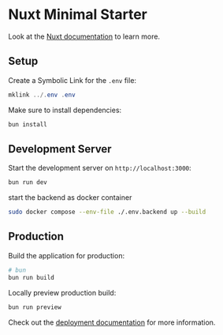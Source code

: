 # Nuxt Minimal Starter

Look at the [Nuxt documentation](https://nuxt.com/docs/getting-started/introduction) to learn more.

## Setup

Create a Symbolic Link for the `.env` file:
```powershell
mklink ../.env .env
```

Make sure to install dependencies:

```bash
bun install
```

## Development Server

Start the development server on `http://localhost:3000`:

```bash
bun run dev
```

start the backend as docker container
```bash
sudo docker compose --env-file ./.env.backend up --build
```

## Production

Build the application for production:

```bash
# bun
bun run build
```

Locally preview production build:

```bash
bun run preview
```

Check out the [deployment documentation](https://nuxt.com/docs/getting-started/deployment) for more information.
